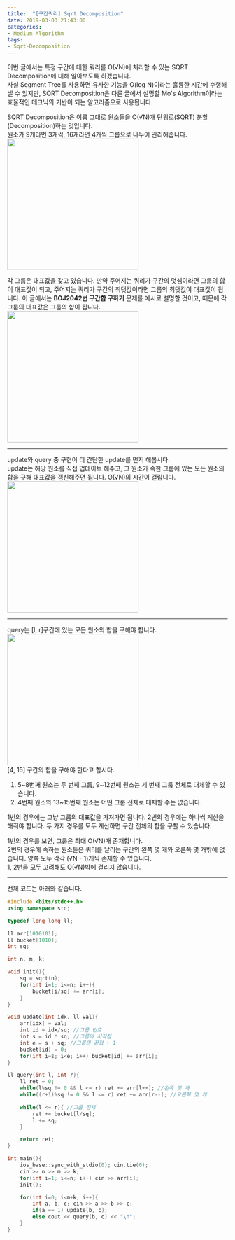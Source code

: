 ```yaml
---
title:  "[구간쿼리] Sqrt Decomposition"
date: 2019-03-03 21:43:00
categories:
- Medium-Algorithm
tags:
- Sqrt-Decomposition
---
```


이번 글에서는 특정 구간에 대한 쿼리를 O(√N)에 처리할 수 있는 SQRT Decomposition에 대해 알아보도록 하겠습니다.<br>
사실 Segment Tree를 사용하면 유사한 기능을 O(log N)이라는 훌륭한 시간에 수행해낼 수 있지만, SQRT Decomposition은 다른 글에서 설명할 Mo's Algorithm이라는 효율적인 테크닉의 기반이 되는 알고리즘으로 사용됩니다.

SQRT Decomposition은 이름 그대로 원소들을 O(√N)개 단위로(SQRT) 분할(Decomposition)하는 것입니다.<Br>
원소가 9개라면 3개씩, 16개라면 4개씩 그룹으로 나누어 관리해줍니다.<br>
<img src = "https://i.imgur.com/lL1kJn4.png" width = "300px">

각 그룹은 대표값을 갖고 있습니다. 만약 주어지는 쿼리가 구간의 덧셈이라면 그룹의 합이 대표값이 되고, 주어지는 쿼리가 구간의 최댓값이라면 그룹의 최댓값이 대표값이 됩니다. 이 글에서는 **BOJ2042번 구간합 구하기** 문제를 예시로 설명할 것이고, 때문에 각 그룹의 대표값은 그룹의 합이 됩니다.<br>
<img src = "https://i.imgur.com/gjb1QpD.png" width = "300px">

<hr>

update와 query 중 구현이 더 간단한 update를 먼저 해봅시다.<br>
update는 해당 원소를 직접 업데이트 해주고, 그 원소가 속한 그룹에 있는 모든 원소의 합을 구해 대표값을 갱신해주면 됩니다. O(√N)의 시간이 걸립니다.<br>
<img src = "https://i.imgur.com/uETzJUw.png" width = "300px">

<hr>

query는 [l, r]구간에 있는 모든 원소의 합을 구해야 합니다.<br>
<img src = "https://i.imgur.com/eGeCXd8.png" width = "300px"><br>
[4, 15] 구간의 합을 구해야 한다고 합시다.
1. 5~8번째 원소는 두 번째 그룹, 9~12번째 원소는 세 번째 그룹 전체로 대체할 수 있습니다.
2. 4번째 원소와 13~15번째 원소는 어떤 그룹 전체로 대체할 수는 없습니다.

1번의 경우에는 그냥 그룹의 대표값을 가져가면 됩니다. 2번의 경우에는 하나씩 계산을 해줘야 합니다. 두 가지 경우를 모두 계산하면 구간 전체의 합을 구할 수 있습니다.

1번의 경우를 보면, 그룹은 최대 O(√N)개 존재합니다.<Br>
2번의 경우에 속하는 원소들은 쿼리를 날리는 구간의 왼쪽 몇 개와 오른쪽 몇 개밖에 없습니다. 양쪽 모두 각각 (√N - 1)개씩 존재할 수 있습니다.<Br>
1, 2번을 모두 고려해도 O(√N)밖에 걸리지 않습니다.

<hr>

전체 코드는 아래와 같습니다.
```cpp
#include <bits/stdc++.h>
using namespace std;

typedef long long ll;

ll arr[1010101];
ll bucket[1010];
int sq;

int n, m, k;

void init(){
	sq = sqrt(n);
	for(int i=1; i<=n; i++){
		bucket[i/sq] += arr[i];
	}
}

void update(int idx, ll val){
	arr[idx] = val;
	int id = idx/sq; //그룹 번호
	int s = id * sq; //그룹의 시작점
	int e = s + sq; //그룹의 끝접 + 1
	bucket[id] = 0;
	for(int i=s; i<e; i++) bucket[id] += arr[i];
}

ll query(int l, int r){
	ll ret = 0;
	while(l%sq != 0 && l <= r) ret += arr[l++]; //왼쪽 몇 개
	while((r+1)%sq != 0 && l <= r) ret += arr[r--]; //오른쪽 몇 개

	while(l <= r){ //그룹 전체
		ret += bucket[l/sq];
		l += sq;
	}

	return ret;
}

int main(){
	ios_base::sync_with_stdio(0); cin.tie(0);
	cin >> n >> m >> k;
	for(int i=1; i<=n; i++) cin >> arr[i];
	init();

	for(int i=0; i<m+k; i++){
		int a, b, c; cin >> a >> b >> c;
		if(a == 1) update(b, c);
		else cout << query(b, c) << "\n";
	}
}
```
